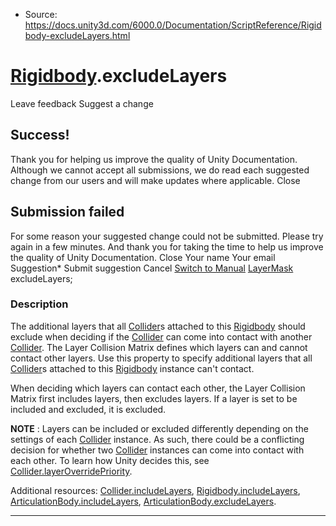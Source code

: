 * Source: https://docs.unity3d.com/6000.0/Documentation/ScriptReference/Rigidbody-excludeLayers.html

#  [Rigidbody](https://docs.unity3d.com/6000.0/Documentation/ScriptReference/Rigidbody.html).excludeLayers
Leave feedback
Suggest a change
## Success!
Thank you for helping us improve the quality of Unity Documentation. Although we cannot accept all submissions, we do read each suggested change from our users and will make updates where applicable.
Close
## Submission failed
For some reason your suggested change could not be submitted. Please <a>try again</a> in a few minutes. And thank you for taking the time to help us improve the quality of Unity Documentation.
Close
Your name Your email Suggestion* Submit suggestion
Cancel
[Switch to Manual](https://docs.unity3d.com/6000.0/Documentation/Manual/class-Rigidbody.html "Go to Rigidbody Component in the Manual")
[LayerMask](https://docs.unity3d.com/6000.0/Documentation/ScriptReference/LayerMask.html) excludeLayers; 
### Description
The additional layers that all [Collider](https://docs.unity3d.com/6000.0/Documentation/ScriptReference/Collider.html)s attached to this [Rigidbody](https://docs.unity3d.com/6000.0/Documentation/ScriptReference/Rigidbody.html) should exclude when deciding if the [Collider](https://docs.unity3d.com/6000.0/Documentation/ScriptReference/Collider.html) can come into contact with another [Collider](https://docs.unity3d.com/6000.0/Documentation/ScriptReference/Collider.html).
The Layer Collision Matrix defines which layers can and cannot contact other layers. Use this property to specify additional layers that all [Collider](https://docs.unity3d.com/6000.0/Documentation/ScriptReference/Collider.html)s attached to this [Rigidbody](https://docs.unity3d.com/6000.0/Documentation/ScriptReference/Rigidbody.html) instance can't contact.  
  
When deciding which layers can contact each other, the Layer Collision Matrix first includes layers, then excludes layers. If a layer is set to be included and excluded, it is excluded.  
  
**NOTE** : Layers can be included or excluded differently depending on the settings of each [Collider](https://docs.unity3d.com/6000.0/Documentation/ScriptReference/Collider.html) instance. As such, there could be a conflicting decision for whether two [Collider](https://docs.unity3d.com/6000.0/Documentation/ScriptReference/Collider.html) instances can come into contact with each other. To learn how Unity decides this, see [Collider.layerOverridePriority](https://docs.unity3d.com/6000.0/Documentation/ScriptReference/Collider-layerOverridePriority.html).  
  
Additional resources: [Collider.includeLayers](https://docs.unity3d.com/6000.0/Documentation/ScriptReference/Collider-includeLayers.html), [Rigidbody.includeLayers](https://docs.unity3d.com/6000.0/Documentation/ScriptReference/Rigidbody-includeLayers.html), [ArticulationBody.includeLayers](https://docs.unity3d.com/6000.0/Documentation/ScriptReference/ArticulationBody-includeLayers.html), [ArticulationBody.excludeLayers](https://docs.unity3d.com/6000.0/Documentation/ScriptReference/ArticulationBody-excludeLayers.html).
* * *
